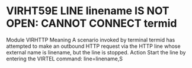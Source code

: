# VIRHT59E LINE linename IS NOT OPEN: CANNOT CONNECT termid
Module
    VIRHTTP
Meaning
    A scenario invoked by terminal termid has attempted to make an outbound HTTP request via the HTTP line whose external name is linename, but the line is stopped.
Action
    Start the line by entering the VIRTEL command: line=linename,S
